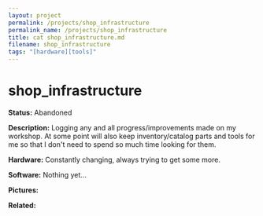 ```yaml
---
layout: project
permalink: /projects/shop_infrastructure
permalink_name: /projects/shop_infrastructure
title: cat shop_infrastructure.md
filename: shop_infrastructure
tags: "[hardware][tools]"
---
```

# shop_infrastructure

**Status:** Abandoned

**Description:**
Logging any and all progress/improvements made on my workshop. At some point will also keep inventory/catalog parts and tools for me so that I don't need to spend so much time looking for them.

**Hardware:**
Constantly changing, always trying to get some more.

**Software:**
Nothing yet...

**Pictures:**

**Related:**
